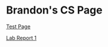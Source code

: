 # Brandon's CS Page
[Test Page](https://bimai25.github.io/cse15l-lab-reports/test.html)

[Lab Report 1](https://bimai25.github.io/cse15l-lab-reports/lab-report-1-week-2.html)

